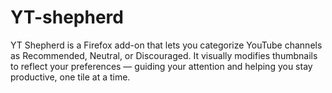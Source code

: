 # YT-shepherd
YT Shepherd is a Firefox add-on that lets you categorize YouTube channels as Recommended, Neutral, or Discouraged. It visually modifies thumbnails to reflect your preferences — guiding your attention and helping you stay productive, one tile at a time.
